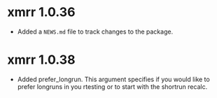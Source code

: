 # xmrr 1.0.36

* Added a `NEWS.md` file to track changes to the package.

# xmrr 1.0.38

* Added prefer_longrun. This argument specifies if you would like to prefer longruns in you rtesting or to start with the shortrun recalc. 

